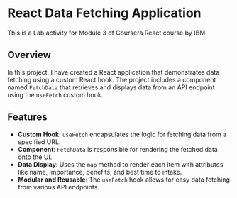 # React Data Fetching Application

This is a Lab activity for Module 3 of Coursera React course by IBM.

## Overview

In this project, I have created a React application that demonstrates data fetching using a custom React hook. The project includes a component named `FetchData` that retrieves and displays data from an API endpoint using the `useFetch` custom hook.

## Features

- **Custom Hook**: `useFetch` encapsulates the logic for fetching data from a specified URL.
- **Component**: `FetchData` is responsible for rendering the fetched data onto the UI.
- **Data Display**: Uses the `map` method to render each item with attributes like name, importance, benefits, and best time to intake.
- **Modular and Reusable**: The `useFetch` hook allows for easy data fetching from various API endpoints.
